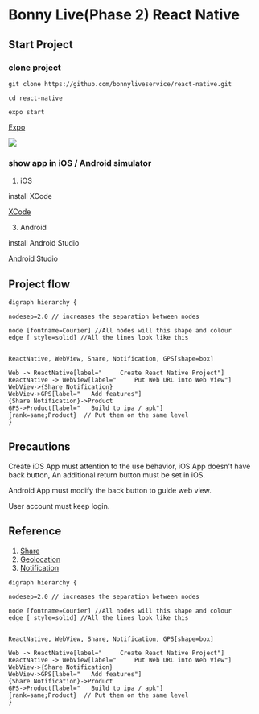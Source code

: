 # Bonny Live(Phase 2) React Native

## Start Project

### clone project

```javascript=
git clone https://github.com/bonnyliveservice/react-native.git

cd react-native

expo start
```

[Expo](https://expo.io/learn)

![](https://i.imgur.com/NODhR6v.png)

### show app in iOS / Android simulator

1. iOS

install XCode

[XCode](https://developer.apple.com/xcode/)

3. Android

install Android Studio

[Android Studio](https://developer.android.com/studio/install)

## Project flow

```graphviz
digraph hierarchy {

nodesep=2.0 // increases the separation between nodes

node [fontname=Courier] //All nodes will this shape and colour
edge [ style=solid] //All the lines look like this


ReactNative, WebView, Share, Notification, GPS[shape=box]

Web -> ReactNative[label="     Create React Native Project"]
ReactNative -> WebView[label="     Put Web URL into Web View"]
WebView->{Share Notification}
WebView->GPS[label="   Add features"]
{Share Notification}->Product
GPS->Product[label="   Build to ipa / apk"]
{rank=same;Product}  // Put them on the same level
}
```

## Precautions

Create iOS App must attention to the use behavior, iOS App doesn't have back button, An additional return button must be set in iOS.

Android App must modify the back button to guide web view.

User account must keep login.



## Reference

1. [Share](https://facebook.github.io/react-native/docs/share)
2. [Geolocation](https://facebook.github.io/react-native/docs/geolocation)
3. [Notification](https://facebook.github.io/react-native/docs/pushnotificationios)

```graphviz
digraph hierarchy {

nodesep=2.0 // increases the separation between nodes

node [fontname=Courier] //All nodes will this shape and colour
edge [ style=solid] //All the lines look like this


ReactNative, WebView, Share, Notification, GPS[shape=box]

Web -> ReactNative[label="     Create React Native Project"]
ReactNative -> WebView[label="     Put Web URL into Web View"]
WebView->{Share Notification}
WebView->GPS[label="   Add features"]
{Share Notification}->Product
GPS->Product[label="   Build to ipa / apk"]
{rank=same;Product}  // Put them on the same level
}
```